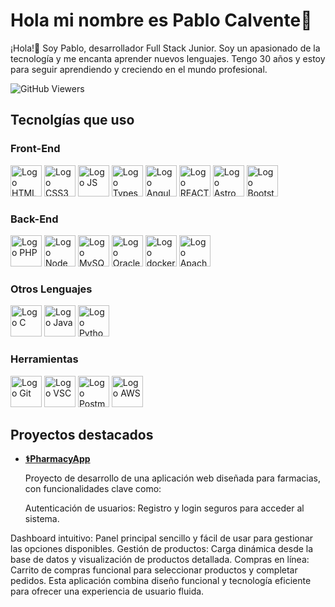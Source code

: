 # Hola mi nombre es Pablo Calvente👋
¡Hola!👋 Soy Pablo, desarrollador Full Stack Junior. Soy un apasionado de la tecnología y me encanta aprender nuevos lenguajes. Tengo 30 años y estoy para seguir aprendiendo y creciendo en el mundo profesional.

![GitHub Viewers](https://komarev.com/ghpvc/?username=calventeramirez&style=for-the-badge&label=Visitas)

## Tecnolgías que uso
### Front-End
<p> 
    <img src="https://upload.wikimedia.org/wikipedia/commons/3/38/HTML5_Badge.svg" alt="Logo HTML5" width="50" height="50"/> <!-- HTML5 -->
    <img src="https://upload.wikimedia.org/wikipedia/commons/6/62/CSS3_logo.svg" alt="Logo CSS3" width="50" height="50"/> <!-- CSS3 -->
    <img src="https://upload.wikimedia.org/wikipedia/commons/d/d4/Javascript-shield.svg" alt="Logo JS" width="50" height="50"/> <!-- JS -->
    <img src="https://upload.wikimedia.org/wikipedia/commons/4/4c/Typescript_logo_2020.svg" alt="Logo Typescript" width="50" height="50"/> <!-- Typescript -->
    <img src="https://upload.wikimedia.org/wikipedia/commons/c/cf/Angular_full_color_logo.svg" alt="Logo Angular" width="50" height="50"/> <!-- Angular -->
    <img src="https://upload.wikimedia.org/wikipedia/commons/a/a7/React-icon.svg" alt="Logo REACT" width="50" height="50"/> <!-- REACT -->
    <img src="https://upload.wikimedia.org/wikipedia/commons/c/ca/Astro.svg" alt="Logo Astro" width="50" height="50"/> <!-- Astro -->
    <img src="https://upload.wikimedia.org/wikipedia/commons/b/b2/Bootstrap_logo.svg" alt="Logo Bootstrap" width="50" height="50"/> <!-- Bootstrap -->
</p>

### Back-End
<p>
    <img src="https://upload.wikimedia.org/wikipedia/commons/2/27/PHP-logo.svg" alt="Logo PHP" width="50" height="50"/> <!-- PHP -->
    <img src="https://upload.wikimedia.org/wikipedia/commons/d/d9/Node.js_logo.svg" alt="Logo Node" width="50" height="50"/> <!-- Nodejs -->
    <img src="https://upload.wikimedia.org/wikipedia/commons/b/b2/Database-mysql.svg" alt="Logo MySQL" width="50" height="50"/> <!-- MySQL -->
    <img src="https://upload.wikimedia.org/wikipedia/fr/6/68/Oracle_SQL_Developer_logo.svg" alt="Logo Oracle" width="50" height="50"/> <!-- Oracle -->
    <img src="https://seeklogo.com/images/D/docker-logo-6D6F987702-seeklogo.com.png" alt="Logo docker" width="50" height="50"/> <!-- DOCKER -->
    <img src="https://upload.wikimedia.org/wikipedia/commons/7/7e/Apache_Feather_Logo.svg" alt="Logo Apache" width="50" height="50"/> <!-- Apache -->
</p>

### Otros Lenguajes
<p>
    <img src="https://upload.wikimedia.org/wikipedia/commons/1/18/C_Programming_Language.svg" alt="Logo C" width="50" height="50"/> <!-- C -->
    <img src="https://www.svgrepo.com/show/184143/java.svg" alt="Logo Java" width="50" height="50"/> <!-- Java -->
    <img src="https://upload.wikimedia.org/wikipedia/commons/c/c3/Python-logo-notext.svg" alt="Logo Python" width="50" height="50"/> <!-- Python -->
</p>

### Herramientas
<p>
    <img src="https://upload.wikimedia.org/wikipedia/commons/3/3f/Git_icon.svg" alt="Logo Git" width="50" height="50"/> <!-- Git -->
    <img src="https://upload.wikimedia.org/wikipedia/commons/9/9a/Visual_Studio_Code_1.35_icon.svg" alt="Logo VSC" width="50" height="50"/> <!-- VSC -->
    <img src="https://www.svgrepo.com/show/354202/postman-icon.svg" alt="Logo Postman" width="50" height="50"/> <!-- Postman -->
    <img src="https://upload.wikimedia.org/wikipedia/commons/9/93/Amazon_Web_Services_Logo.svg" alt="Logo AWS" width="50" height="50"/> <!-- AWS -->
</p>

## Proyectos destacados

- <a href="https://github.com/calventeramirez/PharmacyApp">**⚕️PharmacyApp**</a>
  <br>
  <p>Proyecto de desarrollo de una aplicación web diseñada para farmacias, con funcionalidades clave como:</p>
  <p>Autenticación de usuarios: Registro y login seguros para acceder al sistema.
Dashboard intuitivo: Panel principal sencillo y fácil de usar para gestionar las opciones disponibles.
Gestión de productos: Carga dinámica desde la base de datos y visualización de productos detallada.
Compras en línea: Carrito de compras funcional para seleccionar productos y completar pedidos.
Esta aplicación combina diseño funcional y tecnología eficiente para ofrecer una experiencia de usuario fluida.</p>
